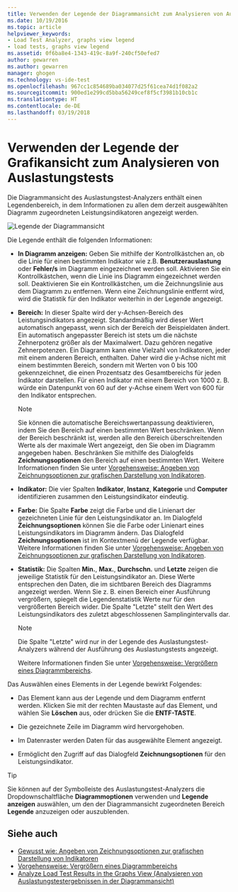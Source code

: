 ```yaml
---
title: Verwenden der Legende der Diagrammansicht zum Analysieren von Auslastungstests in Visual Studio | Microsoft-Dokumentation
ms.date: 10/19/2016
ms.topic: article
helpviewer_keywords:
- Load Test Analyzer, graphs view legend
- load tests, graphs view legend
ms.assetid: 0f6ba8e4-1343-419c-8a9f-240cf50efed7
author: gewarren
ms.author: gewarren
manager: ghogen
ms.technology: vs-ide-test
ms.openlocfilehash: 967cc1c854689ba034077d25f61cea74d1f082a2
ms.sourcegitcommit: 900ed1e299cd5bba56249cef8f5cf3981b10cb1c
ms.translationtype: HT
ms.contentlocale: de-DE
ms.lasthandoff: 03/19/2018
---
```

# <a name="using-the-graphs-view-legend-to-analyze-load-tests"></a>Verwenden der Legende der Grafikansicht zum Analysieren von Auslastungstests

Die Diagrammansicht des Auslastungstest-Analyzers enthält einen Legendenbereich, in dem Informationen zu allen dem derzeit ausgewählten Diagramm zugeordneten Leistungsindikatoren angezeigt werden.

![Legende der Diagrammansicht](../test/media/load_viewlegend.png "Load_ViewLegend")

Die Legende enthält die folgenden Informationen:

-   **In Diagramm anzeigen:** Geben Sie mithilfe der Kontrollkästchen an, ob die Linie für einen bestimmten Indikator wie z.B. **Benutzerauslastung** oder **Fehler/s** im Diagramm eingezeichnet werden soll. Aktivieren Sie ein Kontrollkästchen, wenn die Linie ins Diagramm eingezeichnet werden soll. Deaktivieren Sie ein Kontrollkästchen, um die Zeichnungslinie aus dem Diagramm zu entfernen. Wenn eine Zeichnungslinie entfernt wird, wird die Statistik für den Indikator weiterhin in der Legende angezeigt.

-   **Bereich:** In dieser Spalte wird der y-Achsen-Bereich des Leistungsindikators angezeigt. Standardmäßig wird dieser Wert automatisch angepasst, wenn sich der Bereich der Beispieldaten ändert. Ein automatisch angepasster Bereich ist stets um die nächste Zehnerpotenz größer als der Maximalwert. Dazu gehören negative Zehnerpotenzen. Ein Diagramm kann eine Vielzahl von Indikatoren, jeder mit einem anderen Bereich, enthalten. Daher wird die y-Achse nicht mit einem bestimmten Bereich, sondern mit Werten von 0 bis 100 gekennzeichnet, die einen Prozentsatz des Gesamtbereichs für jeden Indikator darstellen. Für einen Indikator mit einem Bereich von 1000 z. B. würde ein Datenpunkt von 60 auf der y-Achse einem Wert von 600 für den Indikator entsprechen.

    > [!NOTE]
    > Sie können die automatische Bereichswertanpassung deaktivieren, indem Sie den Bereich auf einen bestimmten Wert beschränken. Wenn der Bereich beschränkt ist, werden alle den Bereich überschreitenden Werte als der maximale Wert angezeigt, den Sie oben im Diagramm angegeben haben. Beschränken Sie mithilfe des Dialogfelds **Zeichnungsoptionen** den Bereich auf einen bestimmten Wert. Weitere Informationen finden Sie unter [Vorgehensweise: Angeben von Zeichnungsoptionen zur grafischen Darstellung von Indikatoren](../test/how-to-specify-plot-options-for-graphing-counters.md).

-   **Indikator:** Die vier Spalten **Indikator**, **Instanz**, **Kategorie** und **Computer** identifizieren zusammen den Leistungsindikator eindeutig.

-   **Farbe:** Die Spalte **Farbe** zeigt die Farbe und die Linienart der gezeichneten Linie für den Leistungsindikator an. Im Dialogfeld **Zeichnungsoptionen** können Sie die Farbe oder Linienart eines Leistungsindikators im Diagramm ändern. Das Dialogfeld **Zeichnungsoptionen** ist im Kontextmenü der Legende verfügbar. Weitere Informationen finden Sie unter [Vorgehensweise: Angeben von Zeichnungsoptionen zur grafischen Darstellung von Indikatoren](../test/how-to-specify-plot-options-for-graphing-counters.md).

-   **Statistik:** Die Spalten **Min.**, **Max.**, **Durchschn.** und **Letzte** zeigen die jeweilige Statistik für den Leistungsindikator an. Diese Werte entsprechen den Daten, die im sichtbaren Bereich des Diagramms angezeigt werden. Wenn Sie z. B. einen Bereich einer Ausführung vergrößern, spiegelt die Legendenstatistik Werte nur für den vergrößerten Bereich wider. Die Spalte "Letzte" stellt den Wert des Leistungsindikators des zuletzt abgeschlossenen Samplingintervalls dar.

    > [!NOTE]
    > Die Spalte "Letzte" wird nur in der Legende des Auslastungstest-Analyzers während der Ausführung des Auslastungstests angezeigt.

     Weitere Informationen finden Sie unter [Vorgehensweise: Vergrößern eines Diagrammbereichs](../test/how-to-zoom-in-on-a-region-of-the-graph-in-load-test-results.md).

Das Auswählen eines Elements in der Legende bewirkt Folgendes:

-   Das Element kann aus der Legende und dem Diagramm entfernt werden. Klicken Sie mit der rechten Maustaste auf das Element, und wählen Sie **Löschen** aus, oder drücken Sie die **ENTF-TASTE**.

-   Die gezeichnete Zeile im Diagramm wird hervorgehoben.

-   Im Datenraster werden Daten für das ausgewählte Element angezeigt.

-   Ermöglicht den Zugriff auf das Dialogfeld **Zeichnungsoptionen** für den Leistungsindikator.

> [!TIP]
> Sie können auf der Symbolleiste des Auslastungstest-Analyzers die Dropdownschaltfläche **Diagrammoptionen** verwenden und **Legende anzeigen** auswählen, um den der Diagrammansicht zugeordneten Bereich **Legende** anzuzeigen oder auszublenden.

## <a name="see-also"></a>Siehe auch

- [Gewusst wie: Angeben von Zeichnungsoptionen zur grafischen Darstellung von Indikatoren](../test/how-to-specify-plot-options-for-graphing-counters.md)
- [Vorgehensweise: Vergrößern eines Diagrammbereichs](../test/how-to-zoom-in-on-a-region-of-the-graph-in-load-test-results.md)
- [Analyze Load Test Results in the Graphs View (Analysieren von Auslastungstestergebnissen in der Diagrammansicht)](../test/analyze-load-test-results-in-the-graphs-view.md)
